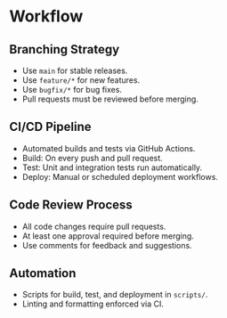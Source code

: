 # Workflow

## Branching Strategy
- Use `main` for stable releases.
- Use `feature/*` for new features.
- Use `bugfix/*` for bug fixes.
- Pull requests must be reviewed before merging.

## CI/CD Pipeline
- Automated builds and tests via GitHub Actions.
- Build: On every push and pull request.
- Test: Unit and integration tests run automatically.
- Deploy: Manual or scheduled deployment workflows.

## Code Review Process
- All code changes require pull requests.
- At least one approval required before merging.
- Use comments for feedback and suggestions.

## Automation
- Scripts for build, test, and deployment in `scripts/`.
- Linting and formatting enforced via CI.
